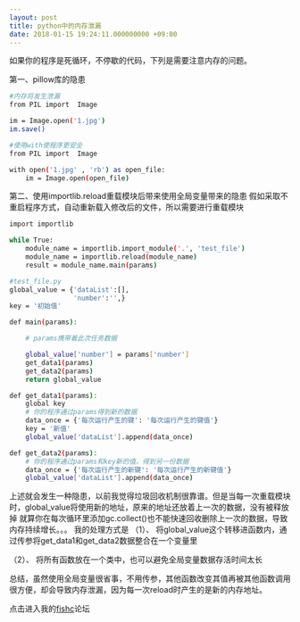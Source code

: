 ```yaml
---
layout: post
title: python中的内存泄漏
date: 2018-01-15 19:24:11.000000000 +09:00
---
```




如果你的程序是死循环，不停歇的代码，下列是需要注意内存的问题。

第一、pillow库的隐患
```bash
#内存将发生泄漏
from PIL import  Image

im = Image.open('1.jpg')
im.save()

#使用with使程序更安全
from PIL import  Image

with open('1.jpg' , 'rb') as open_file:
    im = Image.open(open_file)

```

第二、使用importlib.reload重载模块后带来使用全局变量带来的隐患
假如采取不重启程序方式，自动重新载入修改后的文件，所以需要进行重载模块

```bash
import importlib

while True:
    module_name = importlib.import_module('.', 'test_file')
    module_name = importlib.reload(module_name)
    result = module_name.main(params)

#test_file.py
global_value = {'dataList':[],
                'number':'',}
key = '初始值'

def main(params):

    # params携带着此次任务数据

    global_value['number'] = params['number']
    get_data1(params)
    get_data2(params)
    return global_value

def get_data1(params):
    global key
    # 你的程序通过params得到新的数据
    data_once = {'每次运行产生的键': '每次运行产生的键值'}
    key = '新值'
    global_value['dataList'].append(data_once)

def get_data2(params):
    # 你的程序通过params和key新的值，得到另一份数据
    data_once = {'每次运行产生的新键': '每次运行产生的新键值'}
    global_value['dataList'].append(data_once)
```

上述就会发生一种隐患，以前我觉得垃圾回收机制很靠谱。但是当每一次重载模块时，global_value将使用新的地址，原来的地址还放着上一次的数据，没有被释放掉
就算你在每次循环里添加gc.collect()也不能快速回收删除上一次的数据，导致内存持续增长。。。
我的处理方式是
（1）、
将global_value这个转移进函数内，通过传参将get_data1和get_data2数据整合在一个变量里

（2）、
将所有函数放在一个类中，也可以避免全局变量数据存活时间太长

总结，虽然使用全局变量很省事，不用传参，其他函数改变其值再被其他函数调用很方便，却会导致内存泄漏，因为每一次reload时产生的是新的内存地址。

        


点击进入我的[fishc][fishc]论坛

[fishc]: https://fishc.com.cn/thread-128891-1-1.html

